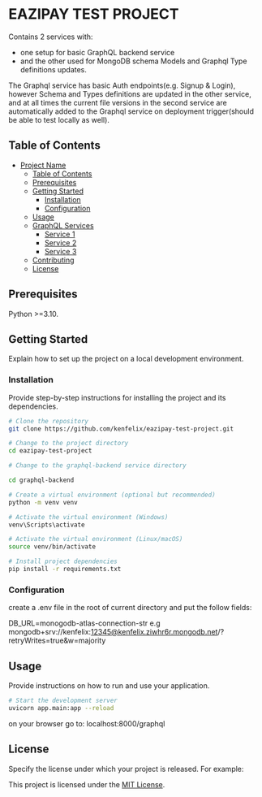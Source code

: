 # EAZIPAY TEST PROJECT

Contains 2 services with:
- one setup for basic GraphQL backend service
- and the other used for MongoDB schema Models and Graphql Type definitions updates.

The Graphql service has basic Auth endpoints(e.g. Signup & Login), however Schema and Types definitions are updated in the other service, and at all times the current file versions in the second service are automatically added to the Graphql service on deployment trigger(should be able to test locally as well).

## Table of Contents

- [Project Name](#project-name)
  - [Table of Contents](#table-of-contents)
  - [Prerequisites](#prerequisites)
  - [Getting Started](#getting-started)
    - [Installation](#installation)
    - [Configuration](#configuration)
  - [Usage](#usage)
  - [GraphQL Services](#graphql-services)
    - [Service 1](#service-1)
    - [Service 2](#service-2)
    - [Service 3](#service-3)
  - [Contributing](#contributing)
  - [License](#license)



## Prerequisites

Python >=3.10.

## Getting Started

Explain how to set up the project on a local development environment.

### Installation

Provide step-by-step instructions for installing the project and its dependencies.

```bash
# Clone the repository
git clone https://github.com/kenfelix/eazipay-test-project.git

# Change to the project directory
cd eazipay-test-project

# Change to the graphql-backend service directory

cd graphql-backend

# Create a virtual environment (optional but recommended)
python -m venv venv

# Activate the virtual environment (Windows)
venv\Scripts\activate

# Activate the virtual environment (Linux/macOS)
source venv/bin/activate

# Install project dependencies
pip install -r requirements.txt
```

### Configuration

create a .env file in the root of current directory and put the follow fields:

DB_URL=monogodb-atlas-connection-str e.g mongodb+srv://kenfelix:12345@kenfelix.ziwhr6r.mongodb.net/?retryWrites=true&w=majority

## Usage

Provide instructions on how to run and use your application.

```bash
# Start the development server
uvicorn app.main:app --reload
```

on your browser go to: localhost:8000/graphql


## License

Specify the license under which your project is released. For example:

This project is licensed under the [MIT License](LICENSE.md).
